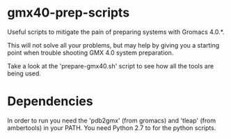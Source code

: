 gmx40-prep-scripts
==================

Useful scripts to mitigate the pain of preparing systems with Gromacs 4.0.*.

This will not solve all your problems, but may help by giving you a
starting point when trouble shooting GMX 4.0 system preparation.

Take a look at the 'prepare-gmx40.sh' script to see how all the tools are being used.


Dependencies
============

In order to run you need the 'pdb2gmx' (from gromacs) and 'tleap' (from ambertools) in your PATH.
You need Python 2.7 to for the python scripts.
